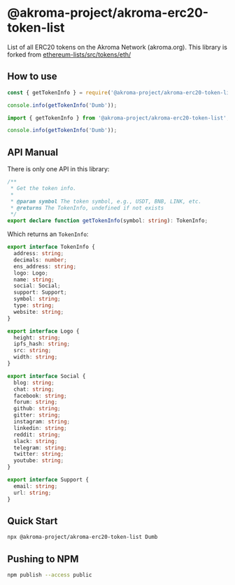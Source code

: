 # @akroma-project/akroma-erc20-token-list

List of all ERC20 tokens on the Akroma Network (akroma.org). This library is forked from [ethereum-lists/src/tokens/eth/](https://github.com/MyEtherWallet/ethereum-lists/tree/master/src/tokens/eth)

## How to use

```javascript
const { getTokenInfo } = require('@akroma-project/akroma-erc20-token-list');

console.info(getTokenInfo('Dumb'));
```

```javascript
import { getTokenInfo } from '@akroma-project/akroma-erc20-token-list';

console.info(getTokenInfo('Dumb'));
```
## API Manual

There is only one API in this library:

```typescript
/**
 * Get the token info.
 *
 * @param symbol The token symbol, e.g., USDT, BNB, LINK, etc.
 * @returns The TokenInfo, undefined if not exists
 */
export declare function getTokenInfo(symbol: string): TokenInfo;
```

Which returns an `TokenInfo`:

```typescript
export interface TokenInfo {
  address: string;
  decimals: number;
  ens_address: string;
  logo: Logo;
  name: string;
  social: Social;
  support: Support;
  symbol: string;
  type: string;
  website: string;
}

export interface Logo {
  height: string;
  ipfs_hash: string;
  src: string;
  width: string;
}

export interface Social {
  blog: string;
  chat: string;
  facebook: string;
  forum: string;
  github: string;
  gitter: string;
  instagram: string;
  linkedin: string;
  reddit: string;
  slack: string;
  telegram: string;
  twitter: string;
  youtube: string;
}

export interface Support {
  email: string;
  url: string;
}
```

## Quick Start

```bash
npx @akroma-project/akroma-erc20-token-list Dumb
```

## Pushing to NPM

```bash
npm publish --access public
```
